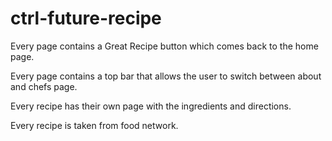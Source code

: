 # ctrl-future-recipe

Every page contains a Great Recipe button which comes back to the home page.

Every page contains a top bar that allows the user to switch between about and chefs page.

Every recipe has their own page with the ingredients and directions.

Every recipe is taken from food network.
